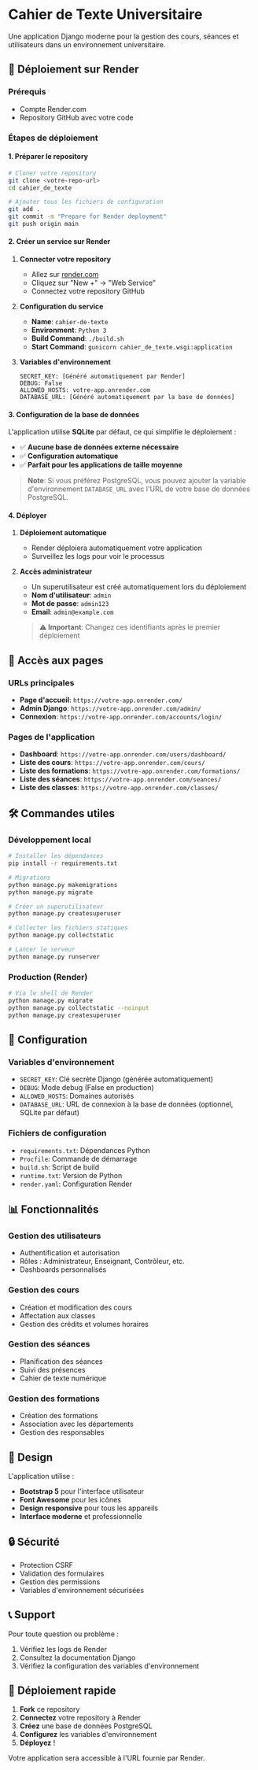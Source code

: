 # Cahier de Texte Universitaire

Une application Django moderne pour la gestion des cours, séances et utilisateurs dans un environnement universitaire.

## 🚀 Déploiement sur Render

### Prérequis
- Compte Render.com
- Repository GitHub avec votre code

### Étapes de déploiement

#### 1. Préparer le repository
```bash
# Cloner votre repository
git clone <votre-repo-url>
cd cahier_de_texte

# Ajouter tous les fichiers de configuration
git add .
git commit -m "Prepare for Render deployment"
git push origin main
```

#### 2. Créer un service sur Render

1. **Connecter votre repository**
   - Allez sur [render.com](https://render.com)
   - Cliquez sur "New +" → "Web Service"
   - Connectez votre repository GitHub

2. **Configuration du service**
   - **Name**: `cahier-de-texte`
   - **Environment**: `Python 3`
   - **Build Command**: `./build.sh`
   - **Start Command**: `gunicorn cahier_de_texte.wsgi:application`

3. **Variables d'environnement**
   ```
   SECRET_KEY: [Généré automatiquement par Render]
   DEBUG: False
   ALLOWED_HOSTS: votre-app.onrender.com
   DATABASE_URL: [Généré automatiquement par la base de données]
   ```

#### 3. Configuration de la base de données

L'application utilise **SQLite** par défaut, ce qui simplifie le déploiement :
- ✅ **Aucune base de données externe nécessaire**
- ✅ **Configuration automatique**
- ✅ **Parfait pour les applications de taille moyenne**

> **Note**: Si vous préférez PostgreSQL, vous pouvez ajouter la variable d'environnement `DATABASE_URL` avec l'URL de votre base de données PostgreSQL.

#### 4. Déployer

1. **Déploiement automatique**
   - Render déploiera automatiquement votre application
   - Surveillez les logs pour voir le processus

2. **Accès administrateur**
   - Un superutilisateur est créé automatiquement lors du déploiement
   - **Nom d'utilisateur**: `admin`
   - **Mot de passe**: `admin123`
   - **Email**: `admin@example.com`
   
   > **⚠️ Important**: Changez ces identifiants après le premier déploiement 

## 📱 Accès aux pages

### URLs principales
- **Page d'accueil**: `https://votre-app.onrender.com/`
- **Admin Django**: `https://votre-app.onrender.com/admin/`
- **Connexion**: `https://votre-app.onrender.com/accounts/login/`

### Pages de l'application
- **Dashboard**: `https://votre-app.onrender.com/users/dashboard/`
- **Liste des cours**: `https://votre-app.onrender.com/cours/`
- **Liste des formations**: `https://votre-app.onrender.com/formations/`
- **Liste des séances**: `https://votre-app.onrender.com/seances/`
- **Liste des classes**: `https://votre-app.onrender.com/classes/`

## 🛠️ Commandes utiles

### Développement local
```bash
# Installer les dépendances
pip install -r requirements.txt

# Migrations
python manage.py makemigrations
python manage.py migrate

# Créer un superutilisateur
python manage.py createsuperuser

# Collecter les fichiers statiques
python manage.py collectstatic

# Lancer le serveur
python manage.py runserver
```

### Production (Render)
```bash
# Via le shell de Render
python manage.py migrate
python manage.py collectstatic --noinput
python manage.py createsuperuser
```

## 🔧 Configuration

### Variables d'environnement
- `SECRET_KEY`: Clé secrète Django (générée automatiquement)
- `DEBUG`: Mode debug (False en production)
- `ALLOWED_HOSTS`: Domaines autorisés
- `DATABASE_URL`: URL de connexion à la base de données (optionnel, SQLite par défaut)

### Fichiers de configuration
- `requirements.txt`: Dépendances Python
- `Procfile`: Commande de démarrage
- `build.sh`: Script de build
- `runtime.txt`: Version de Python
- `render.yaml`: Configuration Render

## 📊 Fonctionnalités

### Gestion des utilisateurs
- Authentification et autorisation
- Rôles : Administrateur, Enseignant, Contrôleur, etc.
- Dashboards personnalisés

### Gestion des cours
- Création et modification des cours
- Affectation aux classes
- Gestion des crédits et volumes horaires

### Gestion des séances
- Planification des séances
- Suivi des présences
- Cahier de texte numérique

### Gestion des formations
- Création des formations
- Association avec les départements
- Gestion des responsables

## 🎨 Design

L'application utilise :
- **Bootstrap 5** pour l'interface utilisateur
- **Font Awesome** pour les icônes
- **Design responsive** pour tous les appareils
- **Interface moderne** et professionnelle

## 🔒 Sécurité

- Protection CSRF
- Validation des formulaires
- Gestion des permissions
- Variables d'environnement sécurisées

## 📞 Support

Pour toute question ou problème :
1. Vérifiez les logs de Render
2. Consultez la documentation Django
3. Vérifiez la configuration des variables d'environnement

## 🚀 Déploiement rapide

1. **Fork** ce repository
2. **Connectez** votre repository à Render
3. **Créez** une base de données PostgreSQL
4. **Configurez** les variables d'environnement
5. **Déployez** !

Votre application sera accessible à l'URL fournie par Render.
